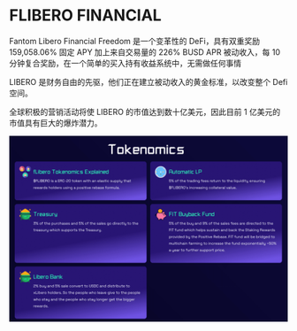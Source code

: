 # FLIBERO FINANCIAL

Fantom Libero Financial Freedom 是一个变革性的 DeFi，具有双重奖励 159,058.06% 固定 APY 加上来自交易量的 226% BUSD APR 被动收入，每 10 分钟复合奖励，在一个简单的买入持有收益系统中，无需做任何事情

LIBERO 是财务自由的先驱，他们正在建立被动收入的黄金标准，以改变整个 Defi 空间。

全球积极的营销活动将使 LIBERO 的市值达到数十亿美元，因此目前 1 亿美元的市值具有巨大的爆炸潜力。

![fantomliberofinancialfreedom-dapp-defi-fantom-image1_039c68a6998f48405a7f10e2b6fec6fc](fantomliberofinancialfreedom-dapp-defi-fantom-image1_039c68a6998f48405a7f10e2b6fec6fc.png)

